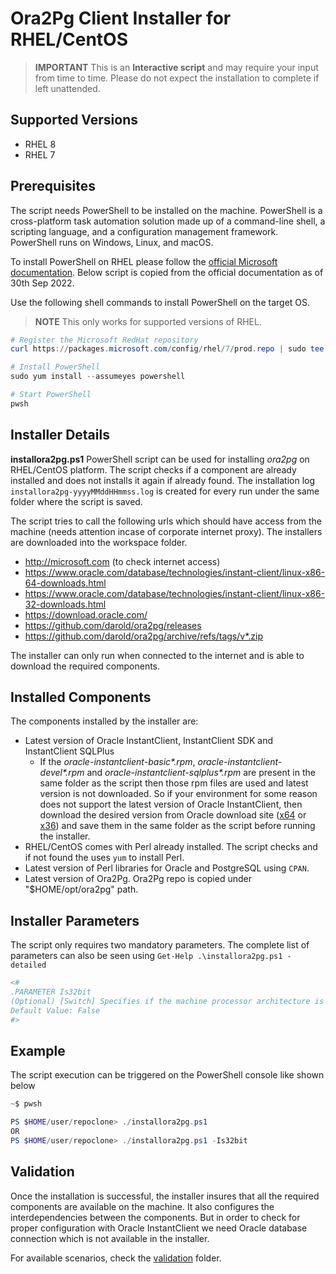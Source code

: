 # Ora2Pg Client Installer for RHEL/CentOS

> **IMPORTANT** This is an **Interactive script** and may require your input from time to time. Please do not expect the installation to complete if left unattended.

## Supported Versions

- RHEL 8
- RHEL 7

## Prerequisites

The script needs PowerShell to be installed on the machine. PowerShell is a cross-platform task automation solution made up of a command-line shell, a scripting language, and a configuration management framework. PowerShell runs on Windows, Linux, and macOS.

To install PowerShell on RHEL please follow the [official Microsoft documentation](https://learn.microsoft.com/en-us/powershell/scripting/install/install-rhel). Below script is copied from the official documentation as of 30th Sep 2022.

Use the following shell commands to install PowerShell on the target OS.
> **NOTE** This only works for supported versions of RHEL.

```powershell
# Register the Microsoft RedHat repository
curl https://packages.microsoft.com/config/rhel/7/prod.repo | sudo tee /etc/yum.repos.d/microsoft.repo

# Install PowerShell
sudo yum install --assumeyes powershell

# Start PowerShell
pwsh
```

## Installer Details

**installora2pg.ps1** PowerShell script can be used for installing _ora2pg_ on RHEL/CentOS platform. The script checks if a component are already installed and does not installs it again if already found. The installation log ```installora2pg-yyyyMMddHHmmss.log``` is created for every run under the same folder where the script is saved.

The script tries to call the following  urls which should have access from the machine (needs attention incase of corporate internet proxy). The installers are downloaded into the workspace folder.

- http://microsoft.com (to check internet access)
- https://www.oracle.com/database/technologies/instant-client/linux-x86-64-downloads.html
- https://www.oracle.com/database/technologies/instant-client/linux-x86-32-downloads.html
- https://download.oracle.com/
- https://github.com/darold/ora2pg/releases
- https://github.com/darold/ora2pg/archive/refs/tags/v*.zip

The installer can only run when connected to the internet and is able to download the required components.

## Installed Components

The components installed by the installer are:

- Latest version of Oracle InstantClient, InstantClient SDK and InstantClient SQLPlus
  - If the _oracle-instantclient-basic*.rpm_, _oracle-instantclient-devel*.rpm_ and _oracle-instantclient-sqlplus*.rpm_ are present in the same folder as the script then those rpm files are used and latest version is not downloaded. So if your environment for some reason does not support the latest version of Oracle InstantClient, then download the desired version from Oracle download site ([x64](https://www.oracle.com/database/technologies/instant-client/linux-x86-64-downloads.html) or [x36](https://www.oracle.com/database/technologies/instant-client/linux-x86-32-downloads.html)) and save them in the same folder as the script before running the installer.
- RHEL/CentOS comes with Perl already installed. The script checks and if not found the uses ```yum``` to install Perl.
- Latest version of Perl libraries for Oracle and PostgreSQL using ```CPAN```.
- Latest version of Ora2Pg. Ora2Pg repo is copied under "$HOME/opt/ora2pg" path.

## Installer Parameters

The script only requires two mandatory parameters. The complete list of parameters can also be seen using ```Get-Help .\installora2pg.ps1 -detailed```

```powershell
<#
.PARAMETER Is32bit
(Optional) [Switch] Specifies if the machine processor architecture is 64bit or 32bit. If set then it means machine is 32bit.
Default Value: False
#>
```

## Example

The script execution can be triggered on the PowerShell console like shown below

```powershell
~$ pwsh

PS $HOME/user/repoclone> ./installora2pg.ps1 
OR
PS $HOME/user/repoclone> ./installora2pg.ps1 -Is32bit
```

## Validation

Once the installation is successful, the installer insures that all the required components are available on the machine. It also configures the interdependencies between the components. But in order to check for proper configuration with Oracle InstantClient we need Oracle database connection which is not available in the installer.

For available scenarios, check the [validation](validation) folder.
